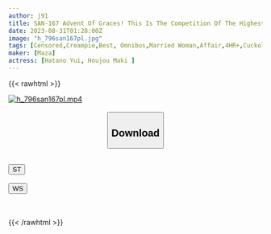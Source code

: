 ```yaml
---
author: j91
title: SAN-167 Advent Of Graces! This Is The Competition Of The Highest Peak Actress In History! Maki Hojo & Yui Hatano
date: 2023-08-31T01:28:00Z
image: "h_796san167pl.jpg"
tags: [Censored,Creampie,Best, Omnibus,Married Woman,Affair,4HR+,Cuckold	 ]
maker: [Maza]
actress: [Hatano Yui, Houjou Maki ]
---
```



{{< rawhtml >}}

<div class="video" data-videoid="Dov4qLLz2wSkgwg">
    <a href="javascript:;">
        <img src="https://my.j91.asia/posts/h_796san167pl/h_796san167pl.jpg" width="WIDTH" height="HEIGHT" alt="h_796san167pl.mp4" loading="lazy">
    </a>
</div>

<script type="text/javascript" src="https://j91.asia/asset/on-demand-st.js"></script>

<br>
  <link rel="stylesheet" href="https://j91.asia/asset/bs5.css">
  
  <center>
  <button class="btn btn-primary" type="button" data-bs-toggle="collapse" data-bs-target=".multi-collapse" aria-expanded="false" aria-controls="multiCollapseExample1 multiCollapseExample2"><h2>Download</h2></button></center>
</p>
<div class="row">
  <div class="col">
    <div class="collapse multi-collapse" id="multiCollapseExample1">
      <div class="card card-body">
	      	      <br>
<div class="buttons">  
<a href="https://streamtape.to/v/Dov4qLLz2wSkgwg"><button class="btn-hover color-3"><i class="fa fa-download"></i> ST</button></a></div>
    </div>
  </div>
</div>
  <div class="col">
    <div class="collapse multi-collapse" id="multiCollapseExample2">
      <div class="card card-body">
	      <br>
<div class="buttons">
    <a href="https://wolfstream.tv/8jor9mzp1uuu"><button class="btn-hover color-9"><i class="fa fa-download"></i> WS</button></a></div>
<br><br>
      </div>
    </div>
  </div>
</div>

{{< /rawhtml >}}
